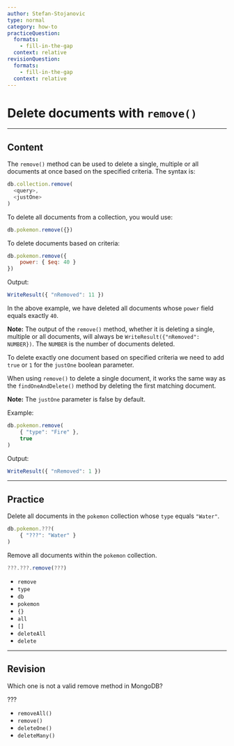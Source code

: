 ```yaml
---
author: Stefan-Stojanovic
type: normal
category: how-to
practiceQuestion:
  formats:
    - fill-in-the-gap
  context: relative
revisionQuestion:
  formats:
    - fill-in-the-gap
  context: relative
---
```


# Delete documents with `remove()`


---

## Content

The `remove()` method can be used to delete a single, multiple or all documents at once based on the specified criteria. The syntax is:

```javascript
db.collection.remove(
  <query>,
  <justOne>
)
```

To delete all documents from a collection, you would use:

```javascript
db.pokemon.remove({})
```

To delete documents based on criteria:

```javascript
db.pokemon.remove({ 
	power: { $eq: 40 } 
})
```

Output:

```javascript
WriteResult({ "nRemoved": 11 })
```

In the above example, we have deleted all documents whose `power` field equals exactly `40`.

**Note:** The output of the `remove()` method, whether it is deleting a single, multiple or all documents, will always be `WriteResult({"nRemoved": NUMBER})`. The `NUMBER` is the number of documents deleted.

To delete exactly one document based on specified criteria we need to add `true` or `1` for the `justOne` boolean parameter.

When using `remove()` to delete a single document, it works the same way as the `findOneAndDelete()` method by deleting the first matching document.

**Note:** The `justOne` parameter is false by default.

Example:

```javascript
db.pokemon.remove( 
	{ "type": "Fire" },
	true 
)
```

Output:

```javascript
WriteResult({ "nRemoved": 1 })
```


---

## Practice

Delete all documents in the `pokemon` collection whose `type` equals `"Water"`.

```javascript
db.pokemon.???( 
	{ "???": "Water" } 
)
```

Remove all documents within the `pokemon` collection.

```javascript
???.???.remove(???)
```

- `remove`
- `type`
- `db`
- `pokemon`
- `{}`
- `all`
- `[]`
- `deleteAll`
- `delete`


---

## Revision

Which one is not a valid remove method in MongoDB?

???

- `removeAll()`
- `remove()`
- `deleteOne()`
- `deleteMany()`
